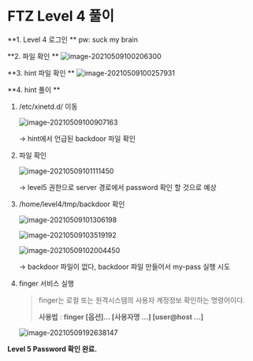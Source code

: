 # FTZ Level 4 풀이

**1. Level 4 로그인
**
   pw: suck my brain

   

**2. 파일 확인
**
   ![image-20210509100206300](https://user-images.githubusercontent.com/47252423/117558445-8bbfb580-b0b8-11eb-94fd-b2981bc7d59a.png)

   

**3. hint 파일 확인
**
   ![image-20210509100257931](https://user-images.githubusercontent.com/47252423/117558464-a98d1a80-b0b8-11eb-9fec-b20c0df48e23.png)

   

**4. hint 풀이
**
   1. /etc/xinetd.d/ 이동

      ![image-20210509100907163](https://user-images.githubusercontent.com/47252423/117558468-b27dec00-b0b8-11eb-851d-36643106cb9a.png)

      -> hint에서 언급된 backdoor 파일 확인

   2. 파일 확인

      ![image-20210509101111450](https://user-images.githubusercontent.com/47252423/117558472-b90c6380-b0b8-11eb-9e52-4475d43fcbdb.png)

      -> level5 권한으로 server 경로에서 password 확인 할 것으로 예상

   3. /home/level4/tmp/backdoor 확인

      ![image-20210509101306198](https://user-images.githubusercontent.com/47252423/117558476-c295cb80-b0b8-11eb-92a4-d6b619de3ed1.png)

      ![image-20210509103519192](https://user-images.githubusercontent.com/47252423/117558480-caee0680-b0b8-11eb-9883-16ad664deec8.png)

      ![image-20210509102004450](https://user-images.githubusercontent.com/47252423/117558488-e0633080-b0b8-11eb-8035-5e95adbd85b8.png)

      -> backdoor 파일이 없다, backdoor 파일 만들어서 my-pass 실행 시도

   4. finger 서비스 실행

      > finger는 로컬 또는 원격시스템의 사용자 계정정보 확인하는 명령어이다.
      >
      > **사용법** : **finger [옵션]... [사용자명 ...] [user@host ...]**

      ![image-20210509192638147](https://user-images.githubusercontent.com/47252423/117568727-08748300-b0fd-11eb-8737-fc9002af237e.png)

   **Level 5 Password 확인 완료.**



